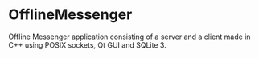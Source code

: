 # OfflineMessenger
Offline Messenger application consisting of a server and a client made in C++ using POSIX sockets, Qt GUI and SQLite 3.
